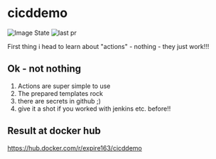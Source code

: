 # cicddemo

![Image State](https://github.com/eXpire163/cicddemo/workflows/Docker%20Image%20CI/badge.svg)
![last pr](https://github.com/eXpire163/cicddemo/workflows/Java%20CI/badge.svg)

First thing i head to learn about "actions" - nothing - they just work!!!


## Ok - not nothing

1. Actions are super simple to use
2. The prepared templates rock
3. there are secrets in github ;)
4. give it a shot if you worked with jenkins etc. before!!




## Result at docker hub

https://hub.docker.com/r/expire163/cicddemo
